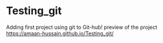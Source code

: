 # Testing_git
Adding first project using git to Git-hub!
preview of the project
https://amaan-hussain.github.io/Testing_git/
